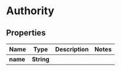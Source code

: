 

# Authority


## Properties

| Name | Type | Description | Notes |
|------------ | ------------- | ------------- | -------------|
|**name** | **String** |  |  |



